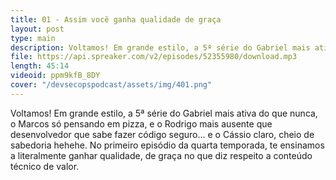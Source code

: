 ```yaml
---
title: 01 - Assim você ganha qualidade de graça
layout: post
type: main
description: Voltamos! Em grande estilo, a 5ª série do Gabriel mais ativa do que nunca, o Marcos só pensando em pizza, e o Rodrigo mais ausente que desenvolvedor que sabe fazer código seguro... e o Cássio claro, cheio de sabedoria hehehe. No primeiro episódio da quarta temporada, te ensinamos a literalmente ganhar qualidade, de graça no que diz respeito a conteúdo técnico de valor.
file: https://api.spreaker.com/v2/episodes/52355980/download.mp3
length: 45:14
videoid: ppm9kfB_8DY
cover: "/devsecopspodcast/assets/img/401.png"
---
```


Voltamos! Em grande estilo, a 5ª série do Gabriel mais ativa do que nunca, o Marcos só pensando em pizza, e o Rodrigo mais ausente que desenvolvedor que sabe fazer código seguro... e o Cássio claro, cheio de sabedoria hehehe. No primeiro episódio da quarta temporada, te ensinamos a literalmente ganhar qualidade, de graça no que diz respeito a conteúdo técnico de valor.